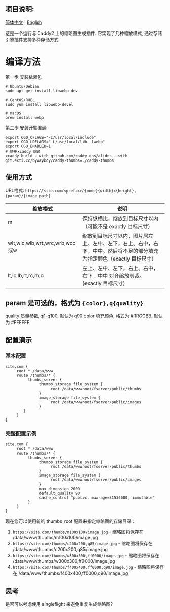 ## 项目说明:

[简体中文](./README_CN.md) | [English](./README.md)

这是一个运行与 Caddy2 上的缩略图生成插件. 它实现了几种缩放模式, 通过存储引擎插件支持多种存储方式.


# 编译方法

第一步 安装依赖包
```shell
# Ubuntu/Debian
sudo apt-get install libwebp-dev

# CentOS/RHEL
sudo yum install libwebp-devel

# macOS
brew install webp
```

第二步 安装开始编译
```
export CGO_CFLAGS="-I/usr/local/include"
export CGO_LDFLAGS="-L/usr/local/lib -lwebp"
export CGO_ENABLED=1
# 使用xcaddy 编译
xcaddy build --with github.com/caddy-dns/alidns --with git.exti.cc/bywayboy/caddy-thumbs=./caddy-thumbs
```

## 使用方式

URL格式: `https://site.com/<prefix>/{mode}{width}x{height},{param}/{image_path}`

| 缩放模式 | 说明 |
|-------|-------|
| m | 保持纵横比，缩放到目标尺寸以内（可能不是 exactly 目标尺寸） |
| wlt,wlc,wlb,wrt,wrc,wrb,wcc或w | 缩放到目标尺寸以内，图片居左上、左中、左下，右上、右中，右下，中中。然后将不足的部分填充为指定颜色（exactly 目标尺寸） |
| lt,lc,lb,rt,rc,rb,c | 左上、左中、左下，右上、右中，右下，中中 对齐缩放剪裁。(exactly 目标尺寸) |

## param 是可选的，格式为 `{color},q{quality}`

quality 质量参数, q1-q100, 默认为 q90
color 填充颜色, 格式为 #RRGGBB, 默认为 #FFFFFF


## 配置演示

### 基本配置
```caddyfile
site.com {
     root * /data/www
     route /thumbs/* {
          thumbs_server {
               thumbs_storage file_system {
                    root /data/wwwroot/fserver/public/thumbs
               }
               image_storage file_system {
                    root /data/wwwroot/fserver/public/images
               }
        }
     }
}
```

### 完整配置示例
```caddyfile
site.com {
     root * /data/www
     route /thumbs/* {
          thumbs_server {
               thumbs_storage file_system {
                    root /data/wwwroot/fserver/public/thumbs
               }
               image_storage file_system {
                    root /data/wwwroot/fserver/public/images
               }
               max_dimension 2000
               default_quality 90
               cache_control "public, max-age=31536000, immutable"
          }
     }
}
```


现在您可以使用新的 thumbs_root 配置来指定缩略图的存储目录：

1. `https://site.com/thumbs/m100x100/image.jpg` - 缩略图将保存在 /data/www/thumbs/m100x100/image.jpg
2. `https://site.com/thumbs/c200x200,q85/image.jpg` - 缩略图将保存在 /data/www/thumbs/c200x200,q85/image.jpg
3. `https://site.com/thumbs/w300x300,ff0000/image.jpg` - 缩略图将保存在 /data/www/thumbs/w300x300,ff0000/image.jpg
4. `https://site.com/thumbs/f400x400,ff0000,q90/image.jpg` - 缩略图将保存在 /data/www/thumbs/f400x400,ff0000,q90/image.jpg

## 思考

是否可以考虑使用 singleflight 来避免重复生成缩略图?
